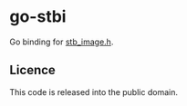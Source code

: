 # go-stbi

Go binding for [stb_image.h][].

## Licence

This code is released into the public domain.

[stb_image.h]: https://github.com/nothings/stb/blob/f67165c2bb2af3060ecae7d20d6f731173485ad0/stb_image.h

